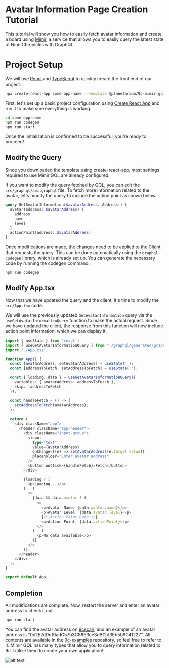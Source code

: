 # Avatar Information Page Creation Tutorial

This tutorial will show you how to easily fetch avatar information and create a board using [Mimir](../../guide/get-state/get-state-with-mimir-graphql), a service that allows you to easily query the latest state of Nine Chronicles with GraphQL.

# Project Setup

We will use [React](https://react.dev/) and [TypeScript](https://www.typescriptlang.org/) to quickly create the front end of our project.

```sh
npx create-react-app some-app-name --template @planetarium/9c-mimir-gql
```

First, let's set up a basic project configuration using [Create React App](https://create-react-app.dev/) and run it to make sure everything is working.

```sh
cd some-app-name
npm run codegen
npm run start
```

Once the initialization is confirmed to be successful, you're ready to proceed!

## Modify the Query

Since you downloaded the template using create-react-app, most settings required to use Mimir GQL are already configured.

If you want to modify the query fetched by GQL, you can edit the `src/graphql/api.graphql` file. To fetch more information related to the avatar, let's modify the query to include the action point as shown below.

```graphql
query GetAvatarInformation($avatarAddress: Address!) {
  avatar(address: $avatarAddress) {
    address
    name
    level
  }
  actionPoint(address: $avatarAddress)
}
```

Once modifications are made, the changes need to be applied to the Client that requests the query. This can be done automatically using the `graphql-codegen` library, which is already set up. You can generate the necessary code by running the codegen command.

```sh
npm run codegen
```

## Modify App.tsx

Now that we have updated the query and the client, it's time to modify the `src/App.tsx` code.

We will use the previously updated `GetAvatarInformation` query via the `useGetAvatarInformationQuery` function to make the actual request. Since we have updated the client, the response from this function will now include action point information, which we can display it.

```typescript
import { useState } from 'react';
import { useGetAvatarInformationQuery } from "./graphql/generated/graphql";
import './App.css';

function App() {
  const [avatarAddress, setAvatarAddress] = useState('');
  const [addressToFetch, setAddressToFetch] = useState('');

  const { loading, data } = useGetAvatarInformationQuery({
    variables: { avatarAddress: addressToFetch },
    skip: !addressToFetch
  });

  const handleFetch = () => {
    setAddressToFetch(avatarAddress);
  };

  return (
    <div className="app">
      <header className="app-header">
        <div className="input-group">
          <input
            type="text"
            value={avatarAddress}
            onChange={(e) => setAvatarAddress(e.target.value)}
            placeholder="Enter avatar address"
          />
          <button onClick={handleFetch}>Fetch</button>
        </div>

        {loading ? (
          <p>Loading...</p>
        ) : (
          <>
            {data && data.avatar ? (
              <>
                <p>Avatar Name: {data.avatar.name}</p>
                <p>Avatar Level: {data.avatar.level}</p>
                {/* Action Point Data */}
                <p>Action Point: {data.actionPoint}</p>
              </>
            ) : (
              <p>No data available</p>
            )}
          </>
        )}
      </header>
    </div>
  );
}

export default App;
```

## Completion

All modifications are complete. Now, restart the server and enter an avatar address to check it out.

```sh
npm run start
```

You can find the avatar address on [9cscan](https://9cscan.com/), and an example of an avatar address is "0x2E2dDdf0adC57b3C88E3ce3dBf2d3Eb5b9C41227".
All contents are available in the [9c-examples](https://github.com/planetarium/9c-examples/tree/main/avatar-information) repository, so feel free to refer to it.
Mimir GQL has many types that allow you to query information related to 9c. Utilize them to create your own application!

![alt text](/make-avatar-information-website-result.png)
